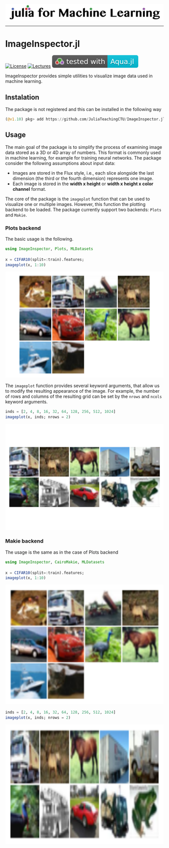 <p align="center">
 <img src="https://raw.githubusercontent.com/JuliaTeachingCTU/JuliaCTUGraphics/main/logo/Julia-for-Machine-Learning-logo.svg" alt="Course logo"/>
</p>

---
# ImageInspector.jl

[![License](https://img.shields.io/badge/License-MIT-blue.svg)](https://github.com/JuliaTeachingCTU/ImageInspector.jl/blob/master/LICENSE)
[![Lectures](https://img.shields.io/badge/docs-stable-blue.svg)](http://bit.ly/JuliaML)
[![Aqua](https://raw.githubusercontent.com/JuliaTesting/Aqua.jl/master/badge.svg)](https://github.com/JuliaTesting/Aqua.jl)

ImageInspector provides simple utilities to visualize image data used in machine learning.

## Instalation

The package is not registered and this can be installed in the following way

```julia
(@v1.10) pkg> add https://github.com/JuliaTeachingCTU/ImageInspector.jl
```

## Usage

The main goal of the package is to simplify the process of examining image data stored as a 3D or 4D array of numbers. This format is commonly used in machine learning, for example for training neural networks. The package consider the following assumptions about input data:

- Images are stored in the Flux style, i.e., each slice alongside the last dimension (the third or the fourth dimension) represents one image.
- Each image is stored in the **width x height** or  **width x height x color channel** format.


The core of the package is the `imageplot` function that can be used to visualize one or multiple images. However, this function the plotting backend to be loaded. The package currently support two backends: `Plots` and `Makie`.


### Plots backend

The basic usage is the following.

```julia
using ImageInspector, Plots, MLDatasets

x = CIFAR10(split=:train).features;
imageplot(x, 1:10)
```

<p align="center">
  <img src="assets/cifar.svg?raw=true">
</p>

The `imageplot` function provides several keyword arguments, that allow us to modify the resulting appearance of the image.  For example, the number of rows and columns of the resulting grid can be set by the `nrows` and `ncols` keyword arguments.

```julia
inds = [2, 4, 8, 16, 32, 64, 128, 256, 512, 1024]
imageplot(x, inds; nrows = 2)
```

<p align="center">
  <img src="assets/cifar_21.svg?raw=true">
</p>


### Makie backend

The usage is the same as in the case of Plots backend

```julia
using ImageInspector, CairoMakie, MLDatasets

x = CIFAR10(split=:train).features;
imageplot(x, 1:10)
```

<p align="center">
  <img src="assets/cifar_makie.svg?raw=true">
</p>

```julia
inds = [2, 4, 8, 16, 32, 64, 128, 256, 512, 1024]
imageplot(x, inds; nrows = 2)
```

<p align="center">
  <img src="assets/cifar_21_makie.svg?raw=true">
</p>